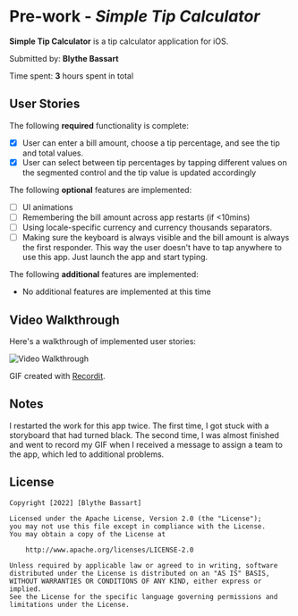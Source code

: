# Pre-work - *Simple Tip Calculator*

**Simple Tip Calculator** is a tip calculator application for iOS.

Submitted by: **Blythe Bassart**

Time spent: **3** hours spent in total

## User Stories

The following **required** functionality is complete:

* [X] User can enter a bill amount, choose a tip percentage, and see the tip and total values.
* [X] User can select between tip percentages by tapping different values on the segmented control and the tip value is updated accordingly

The following **optional** features are implemented:

* [ ] UI animations
* [ ] Remembering the bill amount across app restarts (if <10mins)
* [ ] Using locale-specific currency and currency thousands separators.
* [ ] Making sure the keyboard is always visible and the bill amount is always the first responder. This way the user doesn't have to tap anywhere to use this app. Just launch the app and start typing.

The following **additional** features are implemented:

- No additional features are implemented at this time

## Video Walkthrough

Here's a walkthrough of implemented user stories:

<img src='https://recordit.co/f1L5Gy5xOE.gif' title='Video Walkthrough' width='' alt='Video Walkthrough' />

GIF created with [Recordit](https://recordit.co).

## Notes

I restarted the work for this app twice. The first time, I got stuck with a storyboard that had turned black. The second time, I was almost finished and went to record my GIF when I received a message to assign a team to the app, which led to additional problems.

## License

    Copyright [2022] [Blythe Bassart]

    Licensed under the Apache License, Version 2.0 (the "License");
    you may not use this file except in compliance with the License.
    You may obtain a copy of the License at

        http://www.apache.org/licenses/LICENSE-2.0

    Unless required by applicable law or agreed to in writing, software
    distributed under the License is distributed on an "AS IS" BASIS,
    WITHOUT WARRANTIES OR CONDITIONS OF ANY KIND, either express or implied.
    See the License for the specific language governing permissions and
    limitations under the License.
